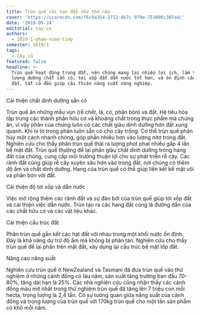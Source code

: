 ```yaml
---
title: Trùn quế cải tạo đất như thế nào
cover: 'https://ucarecdn.com/f6c9a354-2712-4b7c-979e-753896c307ad/'
date: '2019-09-24'
editorial: cay-co
authors:
  - 2019-1-pham-xuan-tiep
semester: 2019/1
tags:
  - Cây cỏ
featured: false
headline: >-
  Trùn quế hoạt động trong đất, nên chúng mang lại nhiều lợi ích, làm tăng hàm
  lượng dưỡng chất sẵn có, tơi xốp đất dẫn nước tốt hơn, và ổn định cấu trúc
  đất, tất cả đều giúp cải thiện năng suất nông nghiệp.
---
```

Cải thiện chất dinh dưỡng sẵn có

Trùn quế ăn những mẩu vụn (rễ chết, lá, cỏ, phân bón) và đất. Hệ tiêu hóa tập trung các thành phần hữu cơ và khoáng chất trong thực phẩm mà chúng ăn, vì vậy phân của chúng luôn có các chất giàu dinh dưỡng hơn đất xung quanh. Khí ni tơ trong phân luôn sẵn có cho cây trồng. Cơ thể trùn quế phân hủy một cách nhanh chóng, góp phần nhiều hơn vào lượng nitơ trong đất. Nghiên cứu cho thấy phân trùn quế thải ra lượng phot phat nhiều gấp 4 lần bề mặt đất. Trùn quế thường để lại phân giàu chất dinh dưỡng trong hang đất của chúng, cung cấp môi trường thuận lợi cho sự phát triển rễ cây. Các rãnh đất cũng giúp rễ cây xuyên sâu hơn vào trong đất, nơi chúng có thêm độ ẩm và chất dinh dưỡng. Hang của trùn quế có thể giúp liên kết bề mặt vôi và phân bón với đất.



Cải thiện độ tơi xốp và dẫn nước

Việc mở rộng thêm các rãnh đất và sự đào bới của trùn quế giúp tơi xốp đất và cải thiện việc dẫn nước. Trùn tạo ra các hang đất cũng là đường dẫn của các chất hữu cơ và các vật liệu khác.



Cải thiện cấu trúc đất

Phân trùn quế gắn kết các hạt đất với nhau trong một khối nước ổn định. Đây là khả năng dự trữ độ ẩm mà không bị phân tán. Nghiên cứu cho thấy trùn quế để lại phân trên mặt đất, xây dựng lại cấu trúc bề mặt lớp đất.



Nâng cao năng suất

Nghiên cứu trùn quế ở NewZealand và Tasmani đã đưa trùn quế vào thử nghiệm ở những cánh đồng cỏ lâu năm, sản xuất tăng trưởng ban đầu 70-80%, tăng dài hạn là 25%. Các nhà nghiên cứu cũng nhận thấy các cánh đồng màu mỡ nhất trong thử nghiệm trùn quế đã tăng lên 7 triệu con mỗi hecta, trọng lượng là 2,4 tấn. Có sự tương quan giữa năng suất của cánh đồng và trọng lượng của trùn quế với 170kg trùn quế cho một tấn sản phẩm cỏ khô mỗi năm.
